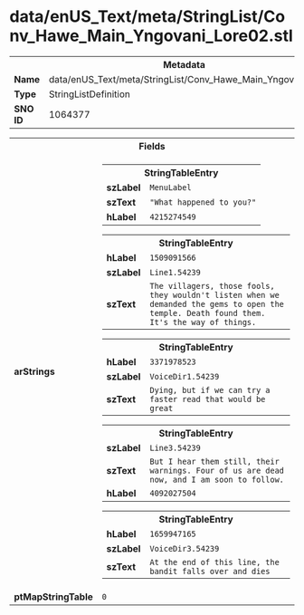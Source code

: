 <h1>data/enUS_Text/meta/StringList/Conv_Hawe_Main_Yngovani_Lore02.stl</h1><table><tr><th colspan="100%">Metadata</th></tr><tr><td><b>Name</b></td><td>data/enUS_Text/meta/StringList/Conv_Hawe_Main_Yngovani_Lore02.stl</td></tr><tr><td><b>Type</b></td><td>StringListDefinition</td></tr><tr><td><b>SNO ID</b></td><td>1064377</td></tr></table>

<table><tr><th colspan="100%">Fields</th></tr><tr><td><b>arStrings</b></td><td><table><tr><th colspan="100%">StringTableEntry</th></tr><tr><td><b>szLabel</b></td><td><code>MenuLabel</code></td></tr><tr><td><b>szText</b></td><td><code>"What happened to you?"</code></td></tr><tr><td><b>hLabel</b></td><td><code>4215274549</code></td></tr></table>


<table><tr><th colspan="100%">StringTableEntry</th></tr><tr><td><b>hLabel</b></td><td><code>1509091566</code></td></tr><tr><td><b>szLabel</b></td><td><code>Line1.54239</code></td></tr><tr><td><b>szText</b></td><td><code>The villagers, those fools, they wouldn't listen when we demanded the gems to open the temple. Death found them. It's the way of things.</code></td></tr></table>


<table><tr><th colspan="100%">StringTableEntry</th></tr><tr><td><b>hLabel</b></td><td><code>3371978523</code></td></tr><tr><td><b>szLabel</b></td><td><code>VoiceDir1.54239</code></td></tr><tr><td><b>szText</b></td><td><code>Dying, but if we can try a faster read that would be great</code></td></tr></table>


<table><tr><th colspan="100%">StringTableEntry</th></tr><tr><td><b>szLabel</b></td><td><code>Line3.54239</code></td></tr><tr><td><b>szText</b></td><td><code>But I hear them still, their warnings. Four of us are dead now, and I am soon to follow.</code></td></tr><tr><td><b>hLabel</b></td><td><code>4092027504</code></td></tr></table>


<table><tr><th colspan="100%">StringTableEntry</th></tr><tr><td><b>hLabel</b></td><td><code>1659947165</code></td></tr><tr><td><b>szLabel</b></td><td><code>VoiceDir3.54239</code></td></tr><tr><td><b>szText</b></td><td><code>At the end of this line, the bandit falls over and dies</code></td></tr></table>


</td></tr><tr><td><b>ptMapStringTable</b></td><td><code>0</code></td></tr></table>

